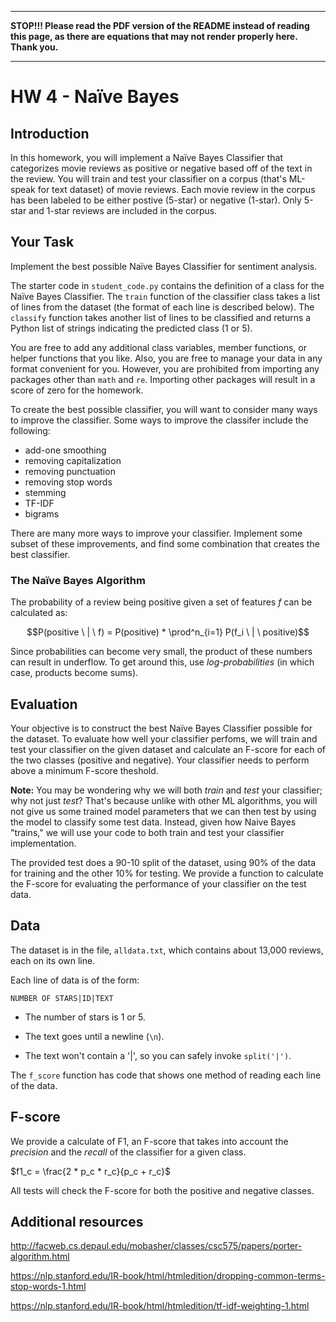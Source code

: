 ***************************************

**STOP!!! Please read the PDF version of the README instead of reading this page, as there are equations that may not render properly here. Thank you.**

***************************************



# HW 4 - Naïve Bayes


## Introduction

In this homework, you will implement a Naïve Bayes Classifier that categorizes movie reviews as positive or negative based off of the text in the review. You will train and test your classifier on a corpus (that's ML-speak for text dataset) of movie reviews. Each movie review in the corpus has been labeled to be either postive (5-star) or negative (1-star).  Only 5-star and 1-star reviews are included in the corpus.


## Your Task

Implement the best possible Naïve Bayes Classifier for sentiment analysis.

The starter code in `student_code.py` contains the definition of a class for the Naïve Bayes Classifier.
The `train` function of the classifier class takes a list of lines from the dataset (the format of each line is described below). 
The `classify` function takes another list of lines to be classified and returns a Python list of strings indicating the predicted class (1 or 5).


You are free to add any additional class variables, member functions, or helper functions that you like. Also, you are free to manage your data in any format convenient for you. However, you are prohibited from importing any packages other than `math` and `re`. Importing other packages will result in a score of zero for the homework.


To create the best possible classifier, you will want to consider many ways to improve the classifier. Some ways to improve the classifer include the following:

* add-one smoothing
* removing capitalization
* removing punctuation
* removing stop words
* stemming
* TF-IDF
* bigrams

There are many more ways to improve your classifier. Implement some subset of these improvements, and find some combination that creates the best classifier.



### The Naïve Bayes Algorithm

The probability of a review being positive given a set of features $f$ can be calculated as:

$$P(positive \ | \ f) = P(positive) * \prod^n_{i=1} P(f_i \ | \ positive)$$

Since probabilities can become very small, the product of these numbers can result in underflow. To get around this, use *log-probabilities* (in which case, products become sums).


## Evaluation

Your objective is to construct the best Naïve Bayes Classifier possible for the dataset. To evaluate how well your classifier perfoms, we will train and test your classifier on the given dataset and calculate an F-score for each of the two classes (positive and negative). Your classifier needs to perform above a minimum F-score theshold.

__Note:__ You may be wondering why we will both *train* and *test* your classifier; why not just *test*? That's because unlike with other ML algorithms, you will not give us some trained model parameters that we can then test by using the model to classify some test data. Instead, given how Naive Bayes "trains," we will use your code to both train and test your classifier implementation.

The provided test does a 90-10 split of the dataset, using 90% of the data for training and the other 10% for testing.  We provide a function to calculate the F-score for evaluating the performance of your classifier on the test data.


## Data 


The dataset is in the file, `alldata.txt`, which contains about 13,000 reviews, each on its own line. 

Each line of data is of the form:

```
NUMBER OF STARS|ID|TEXT
```

- The number of stars is 1 or 5. 

- The text goes until a newline (`\n`). 

- The text won't contain a '|', so you can safely invoke `split('|')`.


The `f_score` function has code that shows one method of reading each line of the data.




## F-score

We provide a calculate of F1, an F-score that takes into account the *precision* and the *recall* of the classifier for a given class. 

$f1_c = \frac{2 * p_c * r_c}{p_c + r_c}$

 All tests will check the F-score for both the positive and negative classes.


## Additional resources

http://facweb.cs.depaul.edu/mobasher/classes/csc575/papers/porter-algorithm.html

https://nlp.stanford.edu/IR-book/html/htmledition/dropping-common-terms-stop-words-1.html

https://nlp.stanford.edu/IR-book/html/htmledition/tf-idf-weighting-1.html

